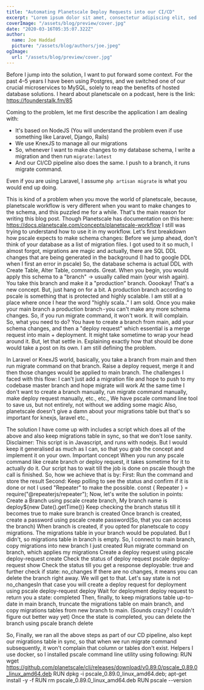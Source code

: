 ```yaml
---
title: "Automating Planetscale Deploy Requests into our CI/CD"
excerpt: "Lorem ipsum dolor sit amet, consectetur adipiscing elit, sed do eiusmod tempor incididunt ut labore et dolore magna aliqua. Praesent elementum facilisis leo vel fringilla est ullamcorper eget. At imperdiet dui accumsan sit amet nulla facilities morbi tempus."
coverImage: "/assets/blog/preview/cover.jpg"
date: "2020-03-16T05:35:07.322Z"
author:
  name: Joe Haddad
  picture: "/assets/blog/authors/joe.jpeg"
ogImage:
  url: "/assets/blog/preview/cover.jpg"
---
```


Before I jump into the solution, I want to put forward some context. For the past 4–5 years I have been using Postgres, and we switched one of our crucial microservices to MySQL, solely to reap the benefits of hosted database solutions. I heard about planetscale on a podcast, here is the link: https://founderstalk.fm/85

Coming to the problem, let me first describe the application I am dealing with:

- It's based on NodeJS (You will understand the problem even if use something like Laravel, Django, Rails)
- We use KnexJS to manage all our migrations
- So, whenever I want to make changes to my database schema, I write a migration and then run `migrate:latest`
- And our CI/CD pipeline also does the same. I push to a branch, it runs migrate command.

Even if you are using Laravel, I assume `php artisan migrate` is what you would end up doing.

This is kind of a problem when you move the world of planetscale, because, planetscale workflow is very different when you want to make changes to the schema, and this puzzled me for a while. That's the main reason for writing this blog post. Though Planetscale has documentation on this here: https://docs.planetscale.com/concepts/planetscale-workflow I still was trying to understand how to use it in my workflow.
Let's first breakdown how pscale expects to make schema changes:
Before we jump ahead, don't think of your database as a list of migration files. I got used to it so much, I almost forgot, migrations are magic and actually, there are SQL DDL changes that are being generated in the background (I had to google DDL when I first an error in pscale)
So, the database schema is actual DDL with Create Table, Alter Table, commands. Great.
When you begin, you would apply this schema to a "branch" -> usually called main (your wish again).
You take this branch and make it a "production" branch. Ooookay! That's a new concept. But, just hang on for a bit. A production branch according to pscale is something that is protected and highly scalable. I am still at a place where once I hear the word "highly scala.." I am sold.
Once you make your main branch a production branch - you can't make any more schema changes. So, if you run migrate command, it won't work. It will complain.
So, what you need to do? You have to create a branch from main, add your schema changes, and then a "deploy request" which essential is a merge request into main + deployment.
It might take sometime to wrap your head around it. But, let that settle in. Explaining exactly how that should be done would take a post on its own. I am still defining the problem.

In Laravel or KnexJS world, basically, you take a branch from main and then run migrate command on that branch. Raise a deploy request, merge it and then those changes would be applied to main branch.
The challenges I faced with this flow:
I can't just add a migration file and hope to push to my codebase master branch and hope migrate will work
At the same time I don't want to create a branch manually, run migrate command manually, make deploy request manually, etc., etc.,
We have pscale command line tool to save us, but not entirely, not without we adding some magic
Also, planetscale doesn't give a damn about your migrations table but that's so important for knexjs, laravel etc.,

The solution I have come up with includes a script which does all of the above and also keep migrations table in sync, so that we don't lose sanity.
Disclaimer: This script is in Javascript, and runs with nodejs. But I would keep it generalised as much as I can, so that you grab the concept and implement it on your own.
Important concept
When you run any pscale command like create branch or deploy request, it takes sometime for it to actually do it. Our script has to wait till the job is done on pscale though the call is finished. So, how we achieve that is by:
First: Run the command and store the result
Second: Keep polling to see the status and confirm if it is done or not
I used "Repeater" to make the possible.
const { Repeater } = require("@repeaterjs/repeater");
Now, let's write the solution in points:
Create a Branch using pscale create branch, My branch name is deploy${new Date().getTime()}
Keep checking the branch status till it becomes true to make sure branch is created
Once branch is created, create a password using pscale create password(So, that you can access the branch)
When branch is created, if you opted for planetscale to copy migrations. The migrations table in your branch would be populated. But I didn't, so migrations table in branch is empty. So, I connect to main branch, copy migrations into new branch I just created
Run migrate command on branch, which applies my migrations
Create a deploy request using pscale deploy-request create
Check the status of deploy request pscale deploy-request show
Check the status till you get a response deployable: true and further check if state: no_changes If there are no changes, it means you can delete the branch right away. We will get to that.
Let's say state is not no_changesIn that case you will create a deploy request for deployment using pscale deploy-request deploy
Wait for deployment deploy request to return you a state: completed
Then, finally, to keep migrations table up-to-date in main branch, truncate the migrations table on main branch, and copy migrations tables from new branch to main. (Sounds crazy? I couldn't figure out better way yet)
Once the state is completed, you can delete the branch using pscale branch delete

So, Finally, we ran all the above steps as part of our CD pipeline, also kept our migrations table in sync, so that when we run migrate command subsequently, it won't complain that column or tables don't exist.
Helpers
I use docker, so I installed pscale command line utility using following:
RUN wget https://github.com/planetscale/cli/releases/download/v0.89.0/pscale_0.89.0_linux_amd64.deb
RUN dpkg -i pscale_0.89.0_linux_amd64.deb; apt-get install -y -f
RUN rm pscale_0.89.0_linux_amd64.deb
RUN pscale --version
